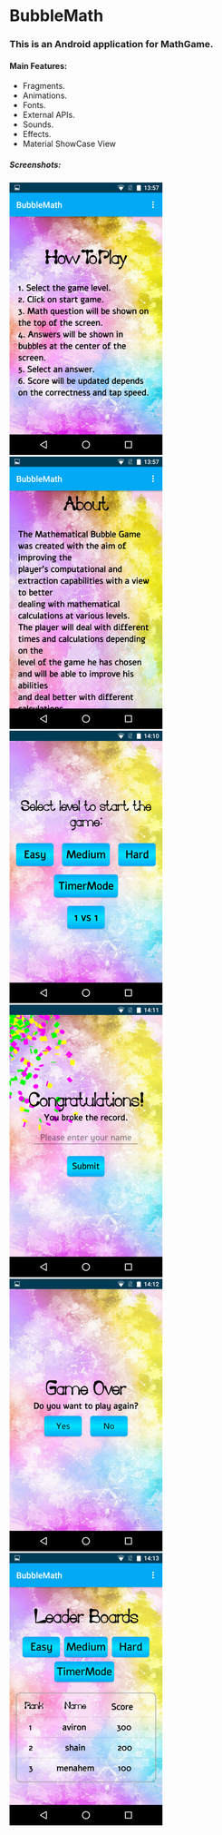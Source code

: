 # BubbleMath


### This is an Android application for MathGame.

#### Main Features:
* Fragments.
* Animations.
* Fonts.
* External APIs.
* Sounds.
* Effects.
* Material ShowCase View

##### Screenshots:
![alt text](https://github.com/ShainHaroni/BubbleMath/blob/master/Screenshot/1.jpg "HowToPlay")
![alt text](https://github.com/ShainHaroni/BubbleMath/blob/master/Screenshot/2.jpg "About")
![alt text](https://github.com/ShainHaroni/BubbleMath/blob/master/Screenshot/3.jpg "LevelsGame")
![alt text](https://github.com/ShainHaroni/BubbleMath/blob/master/Screenshot/4.jpg "BubbleMath")
![alt text](https://github.com/ShainHaroni/BubbleMath/blob/master/Screenshot/5.jpg "BubbleMath")
![alt text](https://github.com/ShainHaroni/BubbleMath/blob/master/Screenshot/6.jpg "LeaderBoard")
